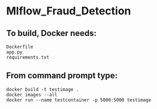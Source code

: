 # Mlflow_Fraud_Detection

## To build, Docker needs:
	Dockerfile
	app.py
	requirements.txt

## From command prompt type:
	docker build -t testimage .
	docker images --all
	docker run --name testcontainer -p 5000:5000 testimage
